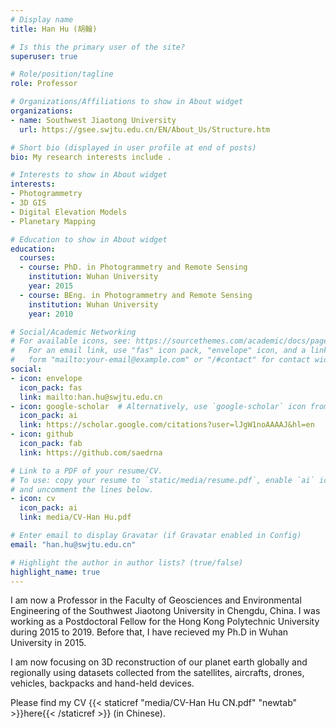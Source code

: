 ```yaml
---
# Display name
title: Han Hu (胡翰)

# Is this the primary user of the site?
superuser: true

# Role/position/tagline
role: Professor

# Organizations/Affiliations to show in About widget
organizations:
- name: Southwest Jiaotong University
  url: https://gsee.swjtu.edu.cn/EN/About_Us/Structure.htm

# Short bio (displayed in user profile at end of posts)
bio: My research interests include .

# Interests to show in About widget
interests:
- Photogrammetry
- 3D GIS
- Digital Elevation Models
- Planetary Mapping

# Education to show in About widget
education:
  courses:
  - course: PhD. in Photogrammetry and Remote Sensing
    institution: Wuhan University
    year: 2015
  - course: BEng. in Photogrammetry and Remote Sensing
    institution: Wuhan University
    year: 2010

# Social/Academic Networking
# For available icons, see: https://sourcethemes.com/academic/docs/page-builder/#icons
#   For an email link, use "fas" icon pack, "envelope" icon, and a link in the
#   form "mailto:your-email@example.com" or "/#contact" for contact widget.
social:
- icon: envelope
  icon_pack: fas
  link: mailto:han.hu@swjtu.edu.cn
- icon: google-scholar  # Alternatively, use `google-scholar` icon from `ai` icon pack
  icon_pack: ai
  link: https://scholar.google.com/citations?user=lJgW1noAAAAJ&hl=en
- icon: github
  icon_pack: fab
  link: https://github.com/saedrna

# Link to a PDF of your resume/CV.
# To use: copy your resume to `static/media/resume.pdf`, enable `ai` icons in `params.toml`, 
# and uncomment the lines below.
- icon: cv
  icon_pack: ai
  link: media/CV-Han Hu.pdf

# Enter email to display Gravatar (if Gravatar enabled in Config)
email: "han.hu@swjtu.edu.cn"

# Highlight the author in author lists? (true/false)
highlight_name: true
---
```


I am now a Professor in the Faculty of Geosciences and Environmental Engineering of the Southwest Jiaotong University in Chengdu, China. I was working as a Postdoctoral Fellow for the Hong Kong Polytechnic University during 2015 to 2019. Before that, I have recieved my Ph.D in Wuhan University in 2015.

I am now focusing on 3D reconstruction of our planet earth globally and regionally using datasets collected from the satellites, aircrafts, drones, vehicles, backpacks and hand-held devices.

Please find my CV {{< staticref "media/CV-Han Hu CN.pdf" "newtab" >}}here{{< /staticref >}} (in Chinese).
